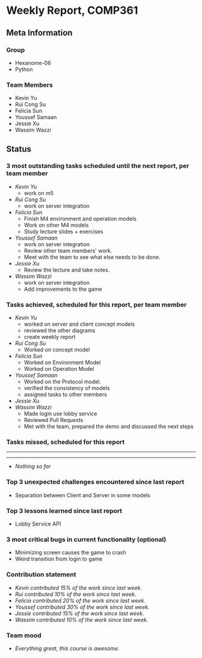 # Weekly Report, COMP361

## Meta Information

### Group

* Hexanome-06
* Python

### Team Members

* Kevin Yu
* Rui Cong Su
* Felicia Sun
* Youssef Samaan
* Jessie Xu
* Wassim Wazzi

## Status

### 3 most outstanding tasks scheduled until the next report, per team member

* *Kevin Yu*
  * work on m5
* *Rui Cong Su*
  * work on server integration
* *Felicia Sun*
  * Finish M4 environment and operation models
  * Work on other M4 models
  * Study lecture slides + exercises
* *Youssef Samaan*
  * work on server integration
  * Review other team members' work.
  * Meet with the team to see what else needs to be done.
* *Jessie Xu*
  * Review the lecture and take notes.
* *Wassim Wazzi*
  * work on server integration
  * Add improvements to the game

### Tasks achieved, scheduled for this report, per team member

* *Kevin Yu*
  * worked on server and client concept models
  * reviewed the other diagrams 
  * create weekly report
* *Rui Cong Su*
  * Worked on concept model
* *Felicia Sun*
  * Worked on Environment Model
  * Worked on Operation Model
* *Youssef Samaan*
  * Worked on the Protocol model.
  * verified the consistency of models
  * assigned tasks to other members
* *Jessie Xu*
* *Wassim Wazzi*
  * Made login use lobby service
  * Reviewed Pull Requests
  * Met with the team, prepared the demo and discussed the next steps

### Tasks missed, scheduled for this report

---

---

* *Nothing so far*

### Top 3 unexpected challenges encountered since last report

* Separation between Client and Server in some models

### Top 3 lessons learned since last report

* Lobby Service API

### 3 most critical bugs in current functionality (optional)

* Minimizing screen causes the game to crash
* Weird transition from login to game

### Contribution statement

* *Kevin contributed 15% of the work since last week.*
* *Rui contributed 10% of the work since last week.*
* *Felicia contributed 20% of the work since last week.*
* *Youssef contributed 30% of the work since last week.*
* *Jessie contributed 15% of the work since last week.*
* *Wassim contributed 10% of the work since last week.*

### Team mood

* *Everything great, this course is awesome.*
